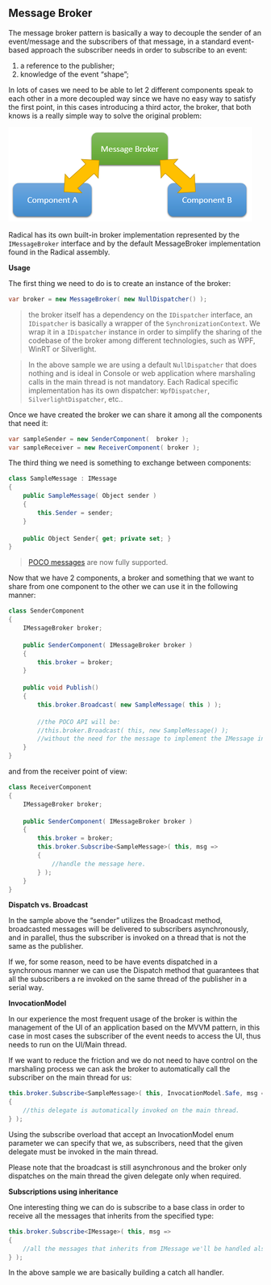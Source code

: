 ## Message Broker

The message broker pattern is basically a way to decouple the sender of an event/message and the subscribers of that message, in a standard event-based approach the subscriber needs in order to subscribe to an event:

  1. a reference to the publisher;
  2. knowledge of the event “shape”;

In lots of cases we need to be able to let 2 different components speak to each other in a more decoupled way since we have no easy way to satisfy the first point, in this cases introducing a third actor, the broker, that both knows is a really simple way to solve the original problem:

![Messaging diagram](../images/message-broker-1.png)

Radical has its own built-in broker implementation represented by the `IMessageBroker` interface and by the default MessageBroker implementation found in the Radical assembly.

**Usage**

The first thing we need to do is to create an instance of the broker:

```csharp
var broker = new MessageBroker( new NullDispatcher() );
```

>the broker itself has a dependency on the `IDispatcher` interface, an `IDispatcher` is basically a wrapper of the `SynchronizationContext`. We wrap it in a `IDispatcher` instance in order to simplify the sharing of the codebase of the broker among different technologies, such as WPF, WinRT or Silverlight.

>In the above sample we are using a default `NullDispatcher` that does nothing and is ideal in Console or web application where marshaling calls in the main thread is not mandatory. Each Radical specific implementation has its own dispatcher: `WpfDispatcher`, `SilverlightDispatcher`, etc..

Once we have created the broker we can share it among all the components that need it:

```csharp
var sampleSender = new SenderComponent(  broker );
var sampleReceiver = new ReceiverComponent( broker );
```

The third thing we need is something to exchange between components:

```csharp
class SampleMessage : IMessage
{
    public SampleMessage( Object sender )
    {
        this.Sender = sender;
    }

    public Object Sender{ get; private set; }
}
```

>[POCO messages](poco-messages.md) are now fully supported.

Now that we have 2 components, a broker and something that we want to share from one component to the other we can use it in the following manner:

```csharp
class SenderComponent
{
    IMessageBroker broker;

    public SenderComponent( IMessageBroker broker )
    {
        this.broker = broker;
    }

    public void Publish()
    {
        this.broker.Broadcast( new SampleMessage( this ) );

        //the POCO API will be:
        //this.broker.Broadcast( this, new SampleMessage() );
        //without the need for the message to implement the IMessage interface.
    }
}
```

and from the receiver point of view:

```csharp
class ReceiverComponent
{    
    IMessageBroker broker;

    public SenderComponent( IMessageBroker broker )
    {
        this.broker = broker;
        this.broker.Subscribe<SampleMessage>( this, msg => 
        {
            //handle the message here.
        } );
    }
}
```

**Dispatch vs. Broadcast**

In the sample above the “sender” utilizes the Broadcast method, broadcasted messages will be delivered to subscribers asynchronously, and in parallel, thus the subscriber is invoked on a thread that is not the same as the publisher.

If we, for some reason, need to be have events dispatched in a synchronous manner we can use the Dispatch method that guarantees that all the subscribers a re invoked on the same thread of the publisher in a serial way.

**InvocationModel**

In our experience the most frequent usage of the broker is within the management of the UI of an application based on the MVVM pattern, in this case in most cases the subscriber of the event needs to access the UI, thus needs to run on the UI/Main thread.

If we want to reduce the friction and we do not need to have control on the marshaling process we can ask the broker to automatically call the subscriber on the main thread for us:

```csharp
this.broker.Subscribe<SampleMessage>( this, InvocationModel.Safe, msg =>
{
    //this delegate is automatically invoked on the main thread.
} );
```

Using the subscribe overload that accept an InvocationModel enum parameter we can specify that we, as subscribers, need that the given delegate must be invoked in the main thread.

Please note that the broadcast is still asynchronous and the broker only dispatches on the main thread the given delegate only when required.

**Subscriptions using inheritance**

One interesting thing we can do is subscribe to a base class in order to receive all the messages that inherits from the specified type:

```csharp
this.broker.Subscribe<IMessage>( this, msg =>
{
    //all the messages that inherits from IMessage we'll be handled also here.
} );
```

In the above sample we are basically building a catch all handler.
